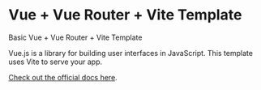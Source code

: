 # Vue + Vue Router + Vite Template
Basic Vue + Vue Router + Vite Template

Vue.js is a library for building user interfaces in JavaScript. This template uses Vite to serve your app.

[Check out the official docs here](https://vuejs.org/).